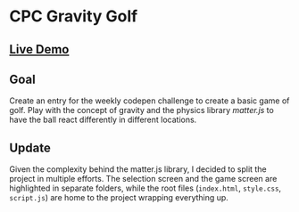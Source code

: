 # CPC Gravity Golf

## [Live Demo](https://codepen.io/borntofrappe/full/KLqbag)

## Goal

Create an entry for the weekly codepen challenge to create a basic game of golf. Play with the concept of gravity and the physics library _matter.js_ to have the ball react differently in different locations.

## Update

Given the complexity behind the matter.js library, I decided to split the project in multiple efforts. The selection screen and the game screen are highlighted in separate folders, while the root files (`index.html`, `style.css`, `script.js`) are home to the project wrapping everything up.